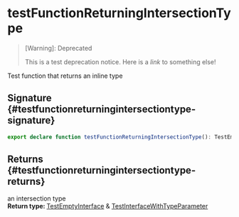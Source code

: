 # testFunctionReturningIntersectionType


> <bold> [Warning]: Deprecated </bold>
> 
> This is a test deprecation notice. Here is a <i>link</i> to something else!  

Test function that returns an inline type  

## Signature {#testfunctionreturningintersectiontype-signature}

```typescript
export declare function testFunctionReturningIntersectionType(): TestEmptyInterface & TestInterfaceWithTypeParameter<number>;
```

## Returns {#testfunctionreturningintersectiontype-returns}

an intersection type  
<b>Return type: </b>[TestEmptyInterface](docs/simple-suite-test/testemptyinterface-interface) & [TestInterfaceWithTypeParameter](docs/simple-suite-test/testinterfacewithtypeparameter-interface)<number>  

